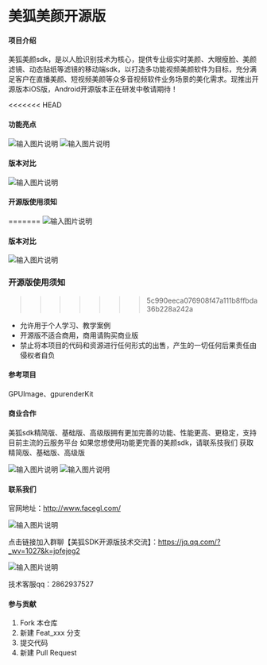 # 美狐美颜开源版

#### 项目介绍
美狐美颜sdk，是以人脸识别技术为核心，提供专业级实时美颜、大眼瘦脸、美颜滤镜、动态贴纸等滤镜的移动端sdk，以打造多功能视频美颜软件为目标，充分满足客户在直播美颜、短视频美颜等众多音视频软件业务场景的美化需求。现推出开源版本iOS版，Android开源版本正在研发中敬请期待！


<<<<<<< HEAD
#### 功能亮点

![输入图片说明](https://images.gitee.com/uploads/images/2021/0607/164425_6c9a87c5_2073279.png "meiyan01.png")
![输入图片说明](https://images.gitee.com/uploads/images/2021/0609/085441_9fdfc91e_2073279.png "微信截图_20210609085406.png")
#### 版本对比
![输入图片说明](https://images.gitee.com/uploads/images/2021/0609/084021_bd43553c_2073279.png "555555(1).png")
#### 开源版使用须知
=======
![输入图片说明](https://images.gitee.com/uploads/images/2021/0607/164425_6c9a87c5_2073279.png "meiyan01.png")
#### 版本对比

![输入图片说明](https://images.gitee.com/uploads/images/2021/0607/164436_688600b2_2073279.png "meiyan02.png")
### 开源版使用须知
>>>>>>> 5c990eeca076908f47a111b8ffbda36b228a242a

- 允许用于个人学习、教学案例
- 开源版不适合商用，商用请购买商业版
- 禁止将本项目的代码和资源进行任何形式的出售，产生的一切任何后果责任由侵权者自负
#### 参考项目
GPUImage、gpurenderKit

#### 商业合作
美狐sdk精简版、基础版、高级版拥有更加完善的功能、性能更高、更稳定，支持目前主流的云服务平台
如果您想使用功能更完善的美颜sdk，请联系技我们 获取精简版、基础版、高级版

![输入图片说明](https://images.gitee.com/uploads/images/2021/0609/084823_2c276b86_2073279.png "微信截图_20210609084741.png")
![输入图片说明](https://images.gitee.com/uploads/images/2021/0609/084832_89c09f16_2073279.png "微信截图_20210609084632.png")

#### 联系我们

官网地址：http://www.facegl.com/

![输入图片说明](https://images.gitee.com/uploads/images/2021/0609/085049_942dba67_2073279.png "微信截图_20210609085018.png")

点击链接加入群聊【美狐SDK开源版技术交流】：https://jq.qq.com/?_wv=1027&k=jpfejeg2

![输入图片说明](https://images.gitee.com/uploads/images/2021/0609/090435_a2e01296_2073279.png "美狐SDK开源版技术交流群群二维码.png")


技术客服qq：2862937527

#### 参与贡献

1.  Fork 本仓库
2.  新建 Feat_xxx 分支
3.  提交代码
4.  新建 Pull Request

